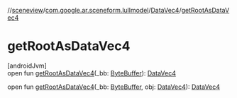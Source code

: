 //[sceneview](../../../index.md)/[com.google.ar.sceneform.lullmodel](../index.md)/[DataVec4](index.md)/[getRootAsDataVec4](get-root-as-data-vec4.md)

# getRootAsDataVec4

[androidJvm]\
open fun [getRootAsDataVec4](get-root-as-data-vec4.md)(_bb: [ByteBuffer](https://developer.android.com/reference/kotlin/java/nio/ByteBuffer.html)): [DataVec4](index.md)

open fun [getRootAsDataVec4](get-root-as-data-vec4.md)(_bb: [ByteBuffer](https://developer.android.com/reference/kotlin/java/nio/ByteBuffer.html), obj: [DataVec4](index.md)): [DataVec4](index.md)
